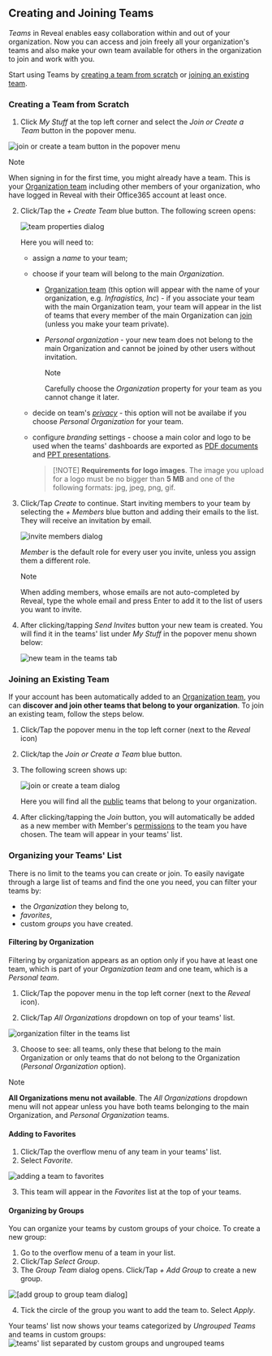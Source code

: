 ## Creating and Joining Teams

*Teams* in Reveal enables easy collaboration within and out of your
organization. Now you can access and join freely all your organization's
teams and also make your own team available for others in the
organization to join and work with you.

Start using Teams by [creating a team from scratch](#create-team-scratch) or [joining an existing team](#join-team).

<a name='create-team-scratch'></a>
### Creating a Team from Scratch

1.  Click *My Stuff* at the top left corner and select the *Join or Create a Team* button in the popover menu.

  ![join or create a team button in the popover menu](images/button-join-create-team.png)


  >[!NOTE]
  > When signing in for the first time, you might already have a team. This is your [Organization team](index.html#organization-team) including other members of your organization, who have logged in Reveal with their Office365 account at least once.



2.  Click/Tap the *+ Create Team* blue button. The following screen
    opens:

    ![team properties dialog](images/create-team-properties.png)

    Here you will need to:

      - assign a *name* to your team;

      - choose if your team will belong to the main *Organization*.

          - [Organization team](index.html#organization-team) (this
            option will appear with the name of your organization, e.g.
            *Infragistics, Inc*) - if you associate your team with the
            main Organization team, your team will appear in the list of
            teams that every member of the main Organization can
            [join](#join-team) (unless you make your team private).

          - *Personal organization* - your new team does not belong to
            the main Organization and cannot be joined by other users
            without invitation.

            >[!NOTE]
            >Carefully choose the *Organization* property for your team as you cannot change it later.
      - decide on team's [*privacy*](index.html#team-privacy-levels) - this option will not be availabe if you choose _Personal Organization_ for your team. 
  
      - configure _branding_ settings - choose a main color and logo to be used when the teams' dashboards are exported as [PDF documents](~/en/dashboards/exporting/export-as-pdf-document.md) and [PPT presentations](~/en/dashboards/exporting/export-as-powerpoint-presentation). 
       
        >[!NOTE] **Requirements for logo images**. The image you upload for a logo must be no bigger than **5 MB** and one of the following formats: jpg, jpeg, png, gif.

3.  Click/Tap *Create* to continue. Start inviting members to your team by selecting the *+ Members* blue button and adding their emails to the list. They will receive an
invitation by email.

    ![invite members dialog](images/team-invite-members.png)

    *Member* is the default role for every user you invite, unless you assign them a different role.

    >[!NOTE]
    >When adding members, whose emails are not auto-completed by Reveal, type the whole email and press Enter to add it to the list of users you want to invite.

4.  After clicking/tapping *Send Invites* button your new team is
    created. You will find it in the teams' list under *My Stuff* in the
    popover menu shown below:

    ![new team in the teams tab](images/new-team-created.png)

<a name='join-team'></a>
### Joining an Existing Team

If your account has been automatically added to an [Organization team](index.html#organization-team), you can **discover
and join other teams that belong to your organization**.
To join an existing team, follow the steps below.

1.  Click/Tap the popover menu in the top left corner (next to the
    *Reveal* icon)

2.  Click/tap the *Join or Create a Team* blue button.

3.  The following screen shows up:

    ![join or create a team dialog](images/join-or-create.png)

    Here you will find all the
    [public](index.html#team-privacy-levels) teams that
    belong to your organization.

4.  After clicking/tapping the *Join* button, you will automatically be
    added as a new member with Member's
    [permissions](index.html#members-roles-permissions)
    to the team you have chosen. The team will appear in your teams' list.

### Organizing your Teams' List

There is no limit to the teams you can create or join. To easily navigate through a large list of teams and find the one you need, you can filter your teams by:

* the *Organization* they belong to,
* *favorites*,
* custom *groups* you have created.

#### Filtering by Organization

Filtering by organization appears as an option only if you have at least one team, which is part of your *Organization team* and one team, which is a *Personal team*. 

1.  Click/Tap the popover menu in the top left corner (next to the _Reveal_ icon).

2. Click/Tap _All Organizations_ dropdown on top of your teams' list.

![organization filter in the teams list](images/teams-organization-filter.png)


3. Choose to see: all teams, only these that belong to the main Organization or only teams that do not belong to the Organization (_Personal Organization_ option).

>[!NOTE]
>**All Organizations menu not available**. The _All Organizations_ dropdown menu will not appear unless you have both teams belonging to the main Organization, and _Personal Organization_ teams.


#### Adding to Favorites

1. Click/Tap the overflow menu of any team in your teams' list.
2. Select _Favorite_.

![adding a team to favorites](images/adding-teams-favorites.png)


3. This team will appear in the _Favorites_ list at the top of your teams.

#### Organizing by Groups

You can organize your teams by custom groups of your choice. To create a new group:

1. Go to the overflow menu of a team in your list.
2. Click/Tap _Select Group_.
3. The _Group Team_ dialog opens. Click/Tap _+ Add Group_ to create a new group.

![[add group to group team dialog]](images/group-team-dialog-add-group.png)

4. Tick the circle of the group you want to add the team to. Select _Apply_.

Your teams' list now shows your teams categorized by _Ungrouped Teams_ and teams in custom groups:
![teams' list separated by custom groups and ungrouped teams](images/teams-categorized-by-groups.png)

